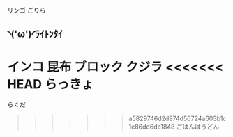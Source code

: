 リンゴ
ごりら
## ◝('ω')◜ﾗｲﾄﾝﾀｲ
インコ
昆布
ブロック
クジラ
<<<<<<< HEAD
らっきょ
=======
らくだ
>>>>>>> a5829746d2d974d56724a603b1c1e86dd6de1848
ごはんはうどん